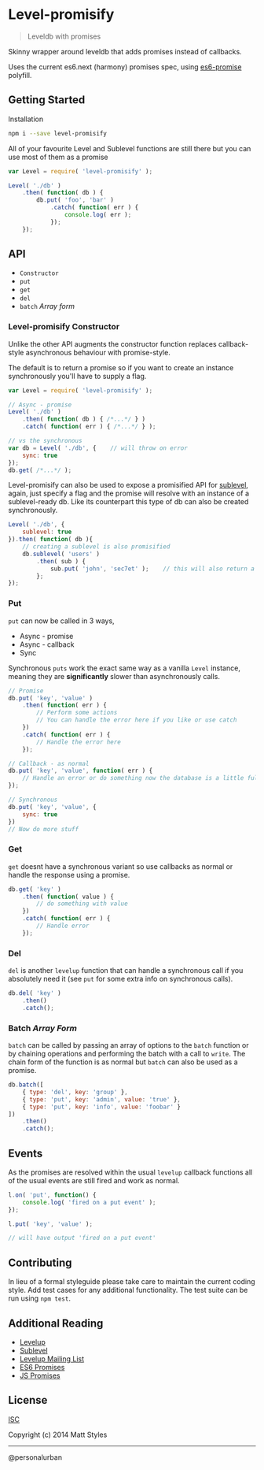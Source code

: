 # Level-promisify

> Leveldb with promises


Skinny wrapper around leveldb that adds promises instead of callbacks.

Uses the current es6.next (harmony) promises spec, using [es6-promise](https://github.com/jakearchibald/es6-promise) polyfill.


## Getting Started

Installation

```sh
npm i --save level-promisify
```

All of your favourite Level and Sublevel functions are still there but you can use most of them as a promise

```js
var Level = require( 'level-promisify' );

Level( './db' )
    .then( function( db ) {
        db.put( 'foo', 'bar' )
            .catch( function( err ) {
                console.log( err );
            });
    });
```

## API

* `Constructor`
* `put`
* `get`
* `del`
* `batch` *Array form*

### Level-promisify Constructor

Unlike the other API augments the constructor function replaces callback-style asynchronous behaviour with promise-style.

The default is to return a promise so if you want to create an instance synchronously you'll have to supply a flag.

```js
var Level = require( 'level-promisify' );

// Async - promise
Level( './db' )
    .then( function( db ) { /*...*/ } )
    .catch( function( err ) { /*...*/ } );

// vs the synchronous
var db = Level( './db', {    // will throw on error
    sync: true
});
db.get( /*...*/ );
```

Level-promisify can also be used to expose a promisified API for [sublevel](https://github.com/dominictarr/level-sublevel), again, just specify a flag and the promise will resolve with an instance of a sublevel-ready db. Like its counterpart this type of db can also be created synchronously.

```js
Level( './db', {
    sublevel: true
}).then( function( db ){
    // creating a sublevel is also promisified
    db.sublevel( 'users' )
        .then( sub ) {
            sub.put( 'john', 'sec7et' );    // this will also return a promise!
        };
});
```


### Put

`put` can now be called in 3 ways,

* Async - promise
* Async - callback
* Sync

Synchronous `puts` work the exact same way as a vanilla `Level` instance, meaning they are **significantly** slower than asynchronously calls.

```js
// Promise
db.put( 'key', 'value' )
    .then( function( err ) {
        // Perform some actions
        // You can handle the error here if you like or use catch
    })
    .catch( function( err ) {
        // Handle the error here
    });

// Callback - as normal
db.put( 'key', 'value', function( err ) {
    // Handle an error or do something now the database is a little fuller or updated
});

// Synchronous
db.put( 'key', 'value', {
    sync: true
})
// Now do more stuff
```


### Get

`get` doesnt have a synchronous variant so use callbacks as normal or handle the response using a promise.

```js
db.get( 'key' )
    .then( function( value ) {
        // do something with value
    })
    .catch( function( err ) {
        // Handle error
    });
```


### Del

`del` is another `levelup` function that can handle a synchronous call if you absolutely need it (see `put` for some extra info on synchronous calls).

```js
db.del( 'key' )
    .then()
    .catch();
```


### Batch *Array Form*

`batch` can be called by passing an array of options to the `batch` function or by chaining operations and performing the batch with a call to `write`. The chain form of the function is as normal but `batch` can also be used as a promise.

```js
db.batch([
    { type: 'del', key: 'group' },
    { type: 'put', key: 'admin', value: 'true' },
    { type: 'put', key: 'info', value: 'foobar' }
])
    .then()
    .catch();
```


## Events

As the promises are resolved within the usual `levelup` callback functions all of the usual events are still fired and work as normal.

```js
l.on( 'put', function() {
    console.log( 'fired on a put event' );
});

l.put( 'key', 'value' );

// will have output 'fired on a put event'
```


## Contributing

In lieu of a formal styleguide please take care to maintain the current coding style. Add test cases for any additional functionality. The test suite can be run using `npm test`.


## Additional Reading

* [Levelup](https://github.com/rvagg/node-levelup)
* [Sublevel](https://github.com/dominictarr/level-sublevel)
* [Levelup Mailing List](https://groups.google.com/forum/#!forum/node-levelup)
* [ES6 Promises](http://www.html5rocks.com/en/tutorials/es6/promises/)
* [JS Promises](https://developer.mozilla.org/en-US/docs/Web/JavaScript/Reference/Global_Objects/Promise)


## License

[ISC](https://github.com/mattstyles/level-promisify/blob/master/LICENSE.md)

Copyright (c) 2014 Matt Styles

---

@personalurban
